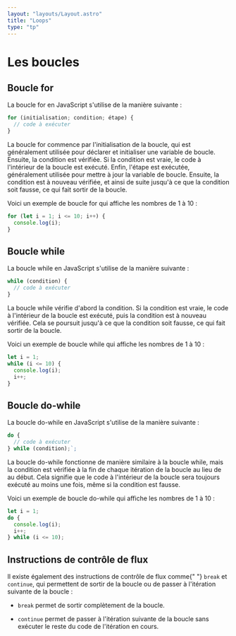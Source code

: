 ```yaml
---
layout: "layouts/Layout.astro"
title: "Loops"
type: "tp"
---
```


# Les boucles

## Boucle for

La boucle for en JavaScript s'utilise de la manière suivante :

```js
for (initialisation; condition; étape) {
  // code à exécuter
}
```

La boucle for commence par l'initialisation de la boucle, qui est
généralement utilisée pour déclarer et initialiser une variable de
boucle. Ensuite, la condition est vérifiée. Si la condition est vraie,
le code à l'intérieur de la boucle est exécuté. Enfin, l'étape est
exécutée, généralement utilisée pour mettre à jour la variable de
boucle. Ensuite, la condition est à nouveau vérifiée, et ainsi de suite
jusqu'à ce que la condition soit fausse, ce qui fait sortir de la
boucle.

Voici un exemple de boucle for qui affiche les nombres de 1 à 10 :

```js
for (let i = 1; i <= 10; i++) {
  console.log(i);
}
```

## Boucle while

La boucle while en JavaScript s'utilise de la manière suivante :

```js
while (condition) {
  // code à exécuter
}
```

La boucle while vérifie d'abord la condition. Si la condition est vraie,
le code à l'intérieur de la boucle est exécuté, puis la condition est à
nouveau vérifiée. Cela se poursuit jusqu'à ce que la condition soit
fausse, ce qui fait sortir de la boucle.

Voici un exemple de boucle while qui affiche les nombres de 1 à 10 :

```js
let i = 1;
while (i <= 10) {
  console.log(i);
  i++;
}
```

## Boucle do-while

La boucle do-while en JavaScript s'utilise de la manière suivante :

```js
do {
  // code à exécuter
} while (condition);`;
```

La boucle do-while fonctionne de manière similaire à la boucle while,
mais la condition est vérifiée à la fin de chaque itération de la boucle
au lieu de au début. Cela signifie que le code à l'intérieur de la
boucle sera toujours exécuté au moins une fois, même si la condition est
fausse.

Voici un exemple de boucle do-while qui affiche les nombres de 1 à 10 :

```js
let i = 1;
do {
  console.log(i);
  i++;
} while (i <= 10);
```

## Instructions de contrôle de flux

Il existe également des instructions de contrôle de flux comme{" "}
<code>break</code> et <code>continue</code>, qui permettent de sortir de
la boucle ou de passer à l'itération suivante de la boucle :

- <code>break</code> permet de sortir complètement de la boucle.

- <code>continue</code> permet de passer à l'itération suivante de la
  boucle sans exécuter le reste du code de l'itération en cours.
